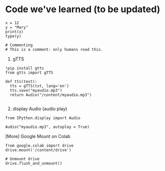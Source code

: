 # Code we've learned (to be updated)

```
x = 12
y = "Mary"
print(x)
type(y)
```

```
# Commenting
# This is a comment: only humans read this.
```


1. gTTS

```
!pip install gtts
from gtts import gTTS

def tts(text):
  tts = gTTS(txt, lang='en')
  tts.save("myaudio.mp3")
  return Audio("/content/myaudio.mp3")
  
```
2. display Audio (audio play)

```
from IPython.display import Audio

Audio("myaudio.mp3", autoplay = True)
```

[More] Google Mount on Colab

```
from google.colab import drive
drive.mount('/content/drive')
```

```
# Unmount drive
drive.flush_and_unmount()
```


